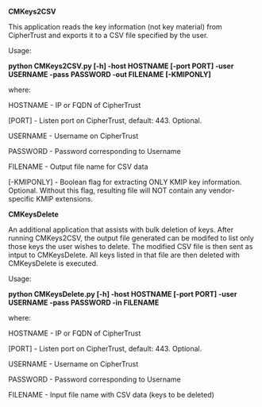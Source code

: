 **CMKeys2CSV**

This application reads the key information (not key material) from CipherTrust and exports it to a CSV file specified by the user.

Usage:

**python CMKeys2CSV.py [-h] -host HOSTNAME [-port PORT] -user USERNAME -pass PASSWORD -out FILENAME [-KMIPONLY]** 

where:

HOSTNAME  - IP or FQDN of CipherTrust

[PORT]    - Listen port on CipherTrust, default:  443. Optional.

USERNAME  - Username on CipherTrust

PASSWORD  - Password corresponding to Username

FILENAME  - Output file name for CSV data 

[-KMIPONLY] - Boolean flag for extracting ONLY KMIP key information.  Optional.  Without this flag, resulting file will NOT contain any vendor-specific KMIP extensions.


**CMKeysDelete**

An additional application that assists with bulk deletion of keys.  After running CMKeys2CSV, the output file generated can be modifed
to list only those keys the user wishes to delete.  The modified CSV file is then sent as intput to CMKeysDelete.  All keys listed
in that file are then deleted with CMKeysDelete is executed.

Usage:

**python CMKeysDelete.py [-h] -host HOSTNAME [-port PORT] -user USERNAME -pass PASSWORD -in FILENAME** 

where:

HOSTNAME  - IP or FQDN of CipherTrust

[PORT]    - Listen port on CipherTrust, default:  443. Optional.

USERNAME  - Username on CipherTrust

PASSWORD  - Password corresponding to Username

FILENAME  - Input file name with CSV data (keys to be deleted)
